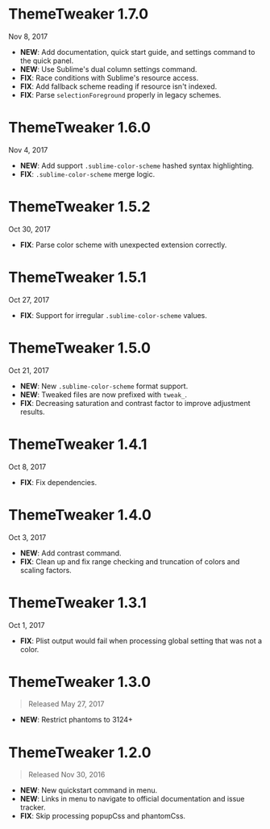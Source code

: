 # ThemeTweaker 1.7.0

Nov 8, 2017

- **NEW**: Add documentation, quick start guide, and settings command to the quick panel.
- **NEW**: Use Sublime's dual column settings command.
- **FIX**: Race conditions with Sublime's resource access.
- **FIX**: Add fallback scheme reading if resource isn't indexed.
- **FIX**: Parse `selectionForeground` properly in legacy schemes.

# ThemeTweaker 1.6.0

Nov 4, 2017

- **NEW**: Add support `.sublime-color-scheme` hashed syntax highlighting.
- **FIX**: `.sublime-color-scheme` merge logic.

# ThemeTweaker 1.5.2

Oct 30, 2017

- **FIX**: Parse color scheme with unexpected extension correctly.

# ThemeTweaker 1.5.1

Oct 27, 2017

- **FIX**: Support for irregular `.sublime-color-scheme` values.

# ThemeTweaker 1.5.0

Oct 21, 2017

- **NEW**: New `.sublime-color-scheme` format support.
- **NEW**: Tweaked files are now prefixed with `tweak_`.
- **FIX**: Decreasing saturation and contrast factor to improve adjustment results.

# ThemeTweaker 1.4.1

Oct 8, 2017

- **FIX**: Fix dependencies.

# ThemeTweaker 1.4.0

Oct 3, 2017

- **NEW**: Add contrast command.
- **FIX**: Clean up and fix range checking and truncation of colors and scaling factors.

# ThemeTweaker 1.3.1

Oct 1, 2017

- **FIX**: Plist output would fail when processing global setting that was not a color.

# ThemeTweaker 1.3.0

> Released May 27, 2017

- **NEW**: Restrict phantoms to 3124+

# ThemeTweaker 1.2.0

> Released Nov 30, 2016

- **NEW**: New quickstart command in menu.
- **NEW**: Links in menu to navigate to official documentation and issue tracker.
- **FIX**: Skip processing popupCss and phantomCss.
